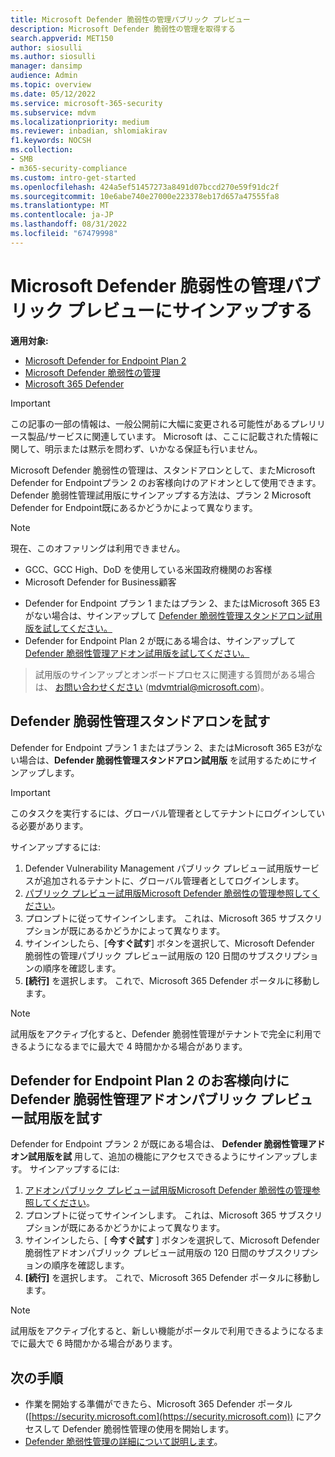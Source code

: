```yaml
---
title: Microsoft Defender 脆弱性の管理パブリック プレビュー
description: Microsoft Defender 脆弱性の管理を取得する
search.appverid: MET150
author: siosulli
ms.author: siosulli
manager: dansimp
audience: Admin
ms.topic: overview
ms.date: 05/12/2022
ms.service: microsoft-365-security
ms.subservice: mdvm
ms.localizationpriority: medium
ms.reviewer: inbadian, shlomiakirav
f1.keywords: NOCSH
ms.collection:
- SMB
- m365-security-compliance
ms.custom: intro-get-started
ms.openlocfilehash: 424a5ef51457273a8491d07bccd270e59f91dc2f
ms.sourcegitcommit: 10e6abe740e27000e223378eb17d657a47555fa8
ms.translationtype: MT
ms.contentlocale: ja-JP
ms.lasthandoff: 08/31/2022
ms.locfileid: "67479998"
---
```

# <a name="sign-up-for-microsoft-defender-vulnerability-management-public-preview"></a>Microsoft Defender 脆弱性の管理パブリック プレビューにサインアップする

**適用対象:**

- [Microsoft Defender for Endpoint Plan 2](https://go.microsoft.com/fwlink/?linkid=2154037)
- [Microsoft Defender 脆弱性の管理](index.yml)
- [Microsoft 365 Defender](https://go.microsoft.com/fwlink/?linkid=2118804)

> [!IMPORTANT]
> この記事の一部の情報は、一般公開前に大幅に変更される可能性があるプレリリース製品/サービスに関連しています。 Microsoft は、ここに記載された情報に関して、明示または黙示を問わず、いかなる保証も行いません。

Microsoft Defender 脆弱性の管理は、スタンドアロンとして、またMicrosoft Defender for Endpointプラン 2 のお客様向けのアドオンとして使用できます。 Defender 脆弱性管理試用版にサインアップする方法は、プラン 2 Microsoft Defender for Endpoint既にあるかどうかによって異なります。

> [!NOTE]
> 現在、このオファリングは利用できません。
>
> - GCC、GCC High、DoD を使用している米国政府機関のお客様
> - Microsoft Defender for Business顧客

- Defender for Endpoint プラン 1 またはプラン 2、またはMicrosoft 365 E3がない場合は、サインアップして [Defender 脆弱性管理スタンドアロン試用版を試してください。](#try-defender-vulnerability-management-standalone)
- Defender for Endpoint Plan 2 が既にある場合は、サインアップして [Defender 脆弱性管理アドオン試用版を試してください。](#try-the-defender-vulnerability-management-add-on-public-preview-trial-for-defender-for-endpoint-plan-2-customers)

> 試用版のサインアップとオンボードプロセスに関連する質問がある場合は、 [お問い合わせください](mailto:mdvmtrial@microsoft.com) (mdvmtrial@microsoft.com)。

## <a name="try-defender-vulnerability-management-standalone"></a>Defender 脆弱性管理スタンドアロンを試す

Defender for Endpoint プラン 1 またはプラン 2、またはMicrosoft 365 E3がない場合は、**Defender 脆弱性管理スタンドアロン試用版** を試用するためにサインアップします。

> [!IMPORTANT]
> このタスクを実行するには、グローバル管理者としてテナントにログインしている必要があります。

サインアップするには:

1. Defender Vulnerability Management パブリック プレビュー試用版サービスが追加されるテナントに、グローバル管理者としてログインします。
2. [パブリック プレビュー試用版Microsoft Defender 脆弱性の管理参照してください](https://signup.microsoft.com/get-started/signup?products=dee3976b-2cfd-40c3-90b6-3147cbf03146&ali=1&ru=https://aka.ms/MdvmPortal)。
3. プロンプトに従ってサインインします。 これは、Microsoft 365 サブスクリプションが既にあるかどうかによって異なります。
4. サインインしたら、[**今すぐ試す**] ボタンを選択して、Microsoft Defender 脆弱性の管理パブリック プレビュー試用版の 120 日間のサブスクリプションの順序を確認します。
5. **[続行]** を選択します。 これで、Microsoft 365 Defender ポータルに移動します。

> [!NOTE]
> 試用版をアクティブ化すると、Defender 脆弱性管理がテナントで完全に利用できるようになるまでに最大で 4 時間かかる場合があります。

## <a name="try-the-defender-vulnerability-management-add-on-public-preview-trial-for-defender-for-endpoint-plan-2-customers"></a>Defender for Endpoint Plan 2 のお客様向けに Defender 脆弱性管理アドオンパブリック プレビュー試用版を試す

Defender for Endpoint プラン 2 が既にある場合は、 **Defender 脆弱性管理アドオン試用版を試** 用して、追加の機能にアクセスできるようにサインアップします。 サインアップするには:

1. [アドオンパブリック プレビュー試用版Microsoft Defender 脆弱性の管理参照してください](https://signup.microsoft.com/get-started/signup?products=5908ecaa-b8a7-4a04-b6c0-d44fd934b6f2&ali=1&ru=https://aka.ms/MdvmPortal)。
2. プロンプトに従ってサインインします。 これは、Microsoft 365 サブスクリプションが既にあるかどうかによって異なります。
3. サインインしたら、[ **今すぐ試す** ] ボタンを選択して、Microsoft Defender 脆弱性アドオンパブリック プレビュー試用版の 120 日間のサブスクリプションの順序を確認します。
4. **[続行]** を選択します。 これで、Microsoft 365 Defender ポータルに移動します。

> [!NOTE]
> 試用版をアクティブ化すると、新しい機能がポータルで利用できるようになるまでに最大で 6 時間かかる場合があります。

## <a name="next-steps"></a>次の手順

- 作業を開始する準備ができたら、Microsoft 365 Defender ポータル ([https://security.microsoft.com](https://security.microsoft.com)) にアクセスして Defender 脆弱性管理の使用を開始します。
- [Defender 脆弱性管理の詳細について説明します](defender-vulnerability-management.md)。
